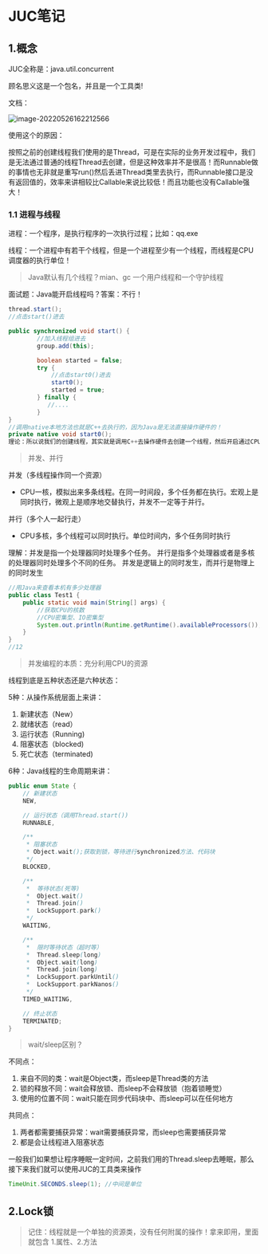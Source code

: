 # JUC笔记

## 1.概念

JUC全称是：java.util.concurrent 

顾名思义这是一个包名，并且是一个工具类!

文档：

![image-20220526162212566](https://springcloud-hrm-miao.oss-cn-beijing.aliyuncs.com/markdown/202205261622593.png)

使用这个的原因：

按照之前的创建线程我们使用的是Thread，可是在实际的业务开发过程中，我们是无法通过普通的线程Thread去创建，但是这种效率并不是很高！而Runnable做的事情也无非就是重写run()然后丢进Thread类里去执行，而Runnable接口是没有返回值的，效率来讲相较比Callable来说比较低！而且功能也没有Callable强大！

### 1.1 进程与线程

进程：一个程序，是执行程序的一次执行过程；比如：qq.exe

线程：一个进程中有若干个线程，但是一个进程至少有一个线程，而线程是CPU调度器的执行单位！

> Java默认有几个线程？mian、gc 一个用户线程和一个守护线程

面试题：Java能开启线程吗？答案：不行！

```java
thread.start();
//点击start()进去

public synchronized void start() {
        //加入线程组进去
        group.add(this);

        boolean started = false;
        try {
            //点击start0()进去
            start0();
            started = true;
        } finally {
           //....
        }
}
//调用native本地方法也就是C++去执行的，因为Java是无法直接操作硬件的！
private native void start0();
理论：所以说我们的创建线程，其实就是调用C++去操作硬件去创建一个线程，然后开启通过CPU调度去执行！
```

> 并发、并行

并发（多线程操作同一个资源）

- CPU一核，模拟出来多条线程。在同一时间段，多个任务都在执行。宏观上是同时执行，微观上是顺序地交替执行，并发不一定等于并行。

并行（多个人一起行走）

- CPU多核，多个线程可以同时执行。单位时间内，多个任务同时执行

理解：并发是指一个处理器同时处理多个任务。
	 并行是指多个处理器或者是多核的处理器同时处理多个不同的任务。
并发是逻辑上的同时发生，而并行是物理上的同时发生

```java
//用Java来查看本机有多少处理器
public class Test1 {
    public static void main(String[] args) {
        //获取CPU的核数
        //CPU密集型、IO密集型
        System.out.println(Runtime.getRuntime().availableProcessors());
    }
}
//12
```

> 并发编程的本质：充分利用CPU的资源

线程到底是五种状态还是六种状态：

5种：从操作系统层面上来讲：

1. 新建状态（New）
2. 就绪状态（read）
3. 运行状态（Running)
4. 阻塞状态（blocked)
5. 死亡状态（terminated)

6种：Java线程的生命周期来讲：

```java
public enum State {
    // 新建状态
    NEW,

    // 运行状态（调用Thread.start())
    RUNNABLE,

    /**
     * 阻塞状态
     * Object.wait();获取到锁，等待进行synchronized方法、代码块
     */
    BLOCKED,

    /**
     *  等待状态(死等)
     *  Object.wait()
     *  Thread.join()
     *  LockSupport.park()
     */
    WAITING,

    /**
     *  限时等待状态（超时等）
     *  Thread.sleep(long)
     *  Object.wait(long)
     *  Thread.join(long)
     *  LockSupport.parkUntil()
     *  LockSupport.parkNanos()
     */
    TIMED_WAITING,

    // 终止状态
    TERMINATED;
}
```

> wait/sleep区别？

不同点：

1. 来自不同的类：wait是Object类，而sleep是Thread类的方法
2. 锁的释放不同：wait会释放锁、而sleep不会释放锁（抱着锁睡觉）
3. 使用的位置不同：wait只能在同步代码块中、而sleep可以在任何地方

共同点：

1. 两者都需要捕获异常：wait需要捕获异常，而sleep也需要捕获异常
2. 都是会让线程进入阻塞状态



一般我们如果想让程序睡眠一定时间，之前我们用的Thread.sleep去睡眠，那么接下来我们就可以使用JUC的工具类来操作

```java
TimeUnit.SECONDS.sleep(1); //中间是单位
```

## 2.Lock锁

> 记住：线程就是一个单独的资源类，没有任何附属的操作！拿来即用，里面就包含 1.属性、2.方法